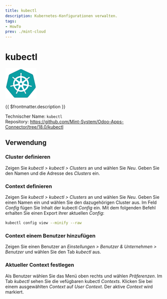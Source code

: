 ```yaml
---
title: kubectl
description: Kubernetes-Konfigurationen verwalten.
tags:
- HowTo
prev: ./mint-cloud
---
```

# kubectl
![](attachments/odoo_icons_kubectl.png)

{{ $frontmatter.description }}

Technischer Name: `kubectl`\
Repository: <https://github.com/Mint-System/Odoo-Apps-Connector/tree/18.0/kubectl>

## Verwendung

### Cluster definieren

Zeigen Sie *kubectl > kubectl > Clusters* an und wählen Sie *Neu*. Geben Sie den Namen und die Adresse des *Clusters* ein.

### Context definieren

Zeigen Sie *kubectl > kubectl > Clusters* an und wählen Sie *Neu*. Geben Sie einen Namen ein und wählen Sie den dazugehörigen Cluster aus. Im Feld *Config* fügen Sie Inhalt der kubectl *Config* ein. Mit dem folgenden Befehl erhalten Sie einen Export ihrer aktuellen *Config*:

```bash
kubectl config view --minify --raw
```

### Context einem Benutzer hinzufügen

Zeigen Sie einen Benutzer an *Einstellungen > Benutzer & Unternehmen > Benutzer* und wählen Sie den Tab *kubectl* aus.

### Aktueller Context festlegen

Als Benutzer wählen Sie das Menü oben rechts und wählen *Präferenzen*. Im Tab *kubectl* sehen Sie die vefügbaren kubectl *Contexts*. Klicken Sie bei einem ausgewählten *Context* auf *User Context*. Der aktive *Context* wird markiert.